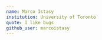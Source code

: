 ```yaml
---
name: Marco Istasy
institution: University of Toronto
quote: I like bugs  
github_user: marcoistasy
---
```

